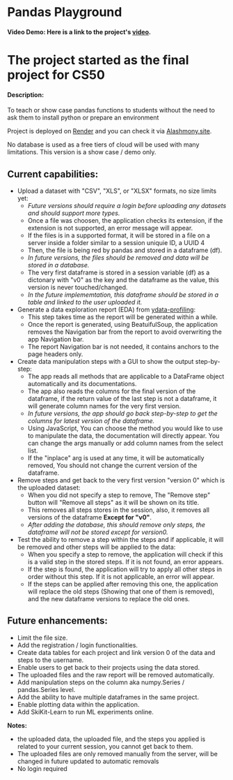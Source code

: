 # Pandas Playground

#### Video Demo:  Here is a link to the project's [video](https://cs50-vid.alashmony.site/).

# The project started as the final project for CS50

#### Description:

To teach or show case pandas functions to students without the need to ask them to install python or prepare an environment

Project is deployed on [Render](https://render.com/) and you can check it via [Alashmony.site](https://pandas.alashmony.site).

No database is used as a free tiers of cloud will be used with many limitations. This version is a show case / demo only.

## Current capabilities:

- Upload a dataset with "CSV", "XLS", or "XLSX" formats, no size limits yet:
    - *Future versions should require a login before uploading any datasets and should support more types.*
    - Once a file was choosen, the application checks its extension, if the extension is not supported, an error message will appear.
    - If the files is in a supported format, it will be stored in a file on a server inside a folder similar to a session uniquie ID, a UUID 4
    - Then, the file is being red by pandas and stored in a dataframe (df).
    - *In future versions, the files should be removed and data will be stored in a database.*
    - The very first dataframe is stored in a session variable (df) as a dictonary with "v0" as the key and the dataframe as the value, this version is never touched/changed.
    - *In the future implememtation, this dataframe should be stored in a table and linked to the user uploaded it.*
- Generate a data exploration report (EDA) from [ydata-profiling](https://github.com/ydataai/ydata-profiling):
    - This step takes time as the report will be generated within a while.
    - Once the report is generated, using BeatuifulSoup, the application removes the Navigation bar from the report to avoid overwriting the app Navigation bar.
    - The report Navigation bar is not needed, it contains anchors to the page headers only.
- Create data manipulation steps with a GUI to show the output step-by-step:
    - The app reads all methods that are applicable to a DataFrame object automatically and its documentations.
    - The app also reads the columns for the final version of the dataframe, if the return value of the last step is not a dataframe, it will generate column names for the very first version.
    - *In future versions, the app should go back step-by-step to get the columns for latest version of the dataframe.*
    - Using JavaScript, You can choose the method you would like to use to manipulate the data, the documentation will directly appear. You can change the args manually or add column names from the select list.
    - If the "inplace" arg is used at any time, it will be automatically removed, You should not change the current version of the dataframe.
- Remove steps and get back to the very first version "version 0" which is the uploaded dataset:
    - When you did not specify a step to remove, The "Remove step" button will "Remove all steps" as it will be shown on its title.
    - This removes all steps stores in the session, also, it removes all versions of the dataframe **Except for "v0"**.
    - *After adding the database, this should remove only steps, the dataframe will not be stored except for version0.*
- Test the ability to remove a step within the steps and if applicable, it will be removed and other steps will be applied to the data:
    - When you specify a step to remove, the application will check if this is a valid step in the stored steps. If it is not found, an error appears.
    - If the step is found, the application will try to apply all other steps in order without this step. If it is not applicable, an error will appear.
    - If the steps can be applied after removing this one, the application will replace the old steps (Showing that one of them is removed), and the new dataframe versions to replace the old ones.

## Future enhancements:

- Limit the file size.
- Add the registration / login functionalities.
- Create data tables for each project and link version 0 of the data and steps to the username.
- Enable users to get back to their projects using the data stored.
- The uploaded files and the raw report will be removed automatically.
- Add manipulation steps on the column aka numpy.Series / pandas.Series level.
- Add the ability to have multiple dataframes in the same project.
- Enable plotting data within the application.
- Add SkiKit-Learn to run ML experiments online.

**Notes:**

* the uploaded data, the uploaded file, and the steps you applied is related to your current session, you cannot get back to them.
* The uploaded files are only removed manually from the server, will be changed in future updated to automatic removals
* No login required
